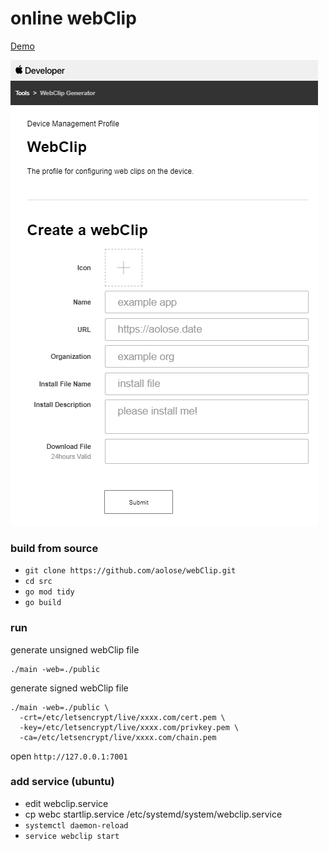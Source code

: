 # online webClip
[Demo](https://aolose.date)

![preview](preview.png)

### build from source 
- `git clone https://github.com/aolose/webClip.git`
- `cd src`
- `go mod tidy`
- `go build`

### run
generate unsigned webClip file
```
./main -web=./public 
```

generate signed webClip file
```
./main -web=./public \
  -crt=/etc/letsencrypt/live/xxxx.com/cert.pem \
  -key=/etc/letsencrypt/live/xxxx.com/privkey.pem \
  -ca=/etc/letsencrypt/live/xxxx.com/chain.pem
```
open `http://127.0.0.1:7001`

### add service (ubuntu)
- edit webclip.service  
- cp webc startlip.service /etc/systemd/system/webclip.service
- `systemctl daemon-reload`
- `service webclip start`
